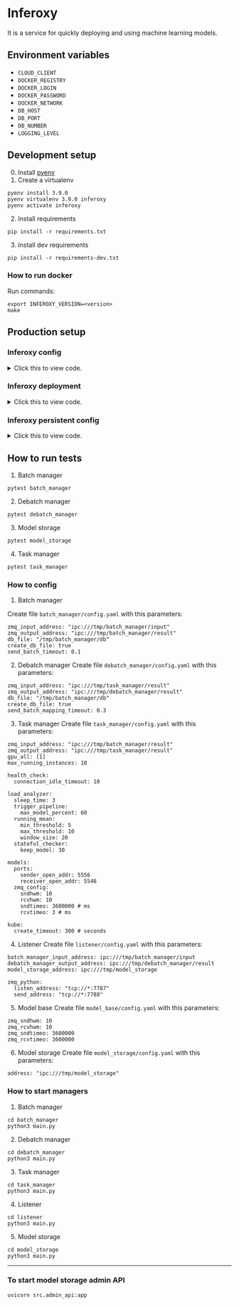 # Inferoxy

It is a service for quickly deploying and using machine learning models.


## Environment variables

* `CLOUD_CLIENT`
* `DOCKER_REGISTRY`
* `DOCKER_LOGIN`
* `DOCKER_PASSWORD`
* `DOCKER_NETWORK`
* `DB_HOST`
* `DB_PORT`
* `DB_NUMBER`
* `LOGGING_LEVEL`


## Development setup

0. Install [pyenv](https://github.com/pyenv/pyenv)
1. Create a virtualenv
```bash=
pyenv install 3.9.0
pyenv virtualenv 3.9.0 inferoxy
pyenv activate inferoxy
```
2. Install requirements
```bash=
pip install -r requirements.txt
```
3. Install dev requirements
```bash=
pip install -r requirements-dev.txt
```

### How to run docker

Run commands:
```
export INFEROXY_VERSION=<version>
make
```

## Production setup

### Inferoxy config
<p>
<details>
<summary>Click this to view code.</summary>

<pre><code>
apiVersion: v1
  kind: ConfigMap
metadata:
  name: inferoxy-config
  namespace: production
data:
  CLOUD_CLIENT: kube
  KUBERNETES_CLUSTER_ADDRESS: https://714547A05AE210C2F1ECF0EB65D809E2.gr7.eu-west-1.eks.amazonaws.com
  NAMESPACE: production
  DB_HOST: redis
  DB_PORT: "6379"
  DB_NUMBER: "6"
  LOGGING_LEVEL: WARNING
</code></pre>

</details>
</p>


### Inferoxy deployment
<p>
<details>
<summary>Click this to view code.</summary>

<pre><code>
apiVersion: apps/v1
kind: Deployment
metadata:
  name: inferoxy-deployment
  labels:
    app: inferoxy
spec:
  replicas: 1
  selector:
    matchLabels:
      app: inferoxy
  template:
    metadata:
      labels:
        app: inferoxy
    spec:
      nodeSelector:
        cpu-instance: "TRUE"
      containers:
      - env:
        - name: KUBERNETES_API_TOKEN
          valueFrom:
              secretKeyRef:
                name: service-account-token
                key: token
        envFrom:
          - configMapRef:
              name: inferoxy-config
        volumeMounts:
        - name: inferoxy-config-volume
          mountPath: /etc/inferoxy/
        image: registry.visionhub.ru/inferoxy:v0.0.6
        imagePullPolicy: Always
        name: inferoxy
        ports:
        - containerPort: 7788
        - containerPort: 7787
        - containerPort: 8000
        resources:
          limits:
            memory: 2Gi
      restartPolicy: Always
      imagePullSecrets:
      - name: visionhub-registry
      volumes:
      - name: inferoxy-config-volume
        configMap:
          name: inferoxy-persistent-config
</code></pre>

</details>
</p>

### Inferoxy persistent config
<p>
<details>
<summary>Click this to view code.</summary>

<pre><code>
apiVersion: v1
kind: ConfigMap
metadata:
  name: inferoxy-persistent-config
data:
  task_manager.yaml: |
    zmq_input_address: "ipc:///tmp/batch_manager/result"
    zmq_output_address: "ipc:///tmp/task_manager/result"
    gpu_all: [1]
    max_running_instances: 10

    health_check:
      connection_idle_timeout: 120

    load_analyzer:
      sleep_time: 3 
      trigger_pipeline:
        max_model_percent: 60
      running_mean:
        min_threshold: 5
        max_threshold: 10
        window_size: 20
      stateful_checker:
        keep_model: 30

    models:
      ports:
        sender_open_addr: 5556
        receiver_open_addr: 5546
      zmq_config:
        sndhwm: 10
        rcvhwm: 10
        sndtimeo: 3600000 # ms
        rcvtimeo: 3 # ms

    kube:
      create_timeout: 300 # seconds
  batch_manager.yaml: |
    zmq_input_address: "ipc:///tmp/batch_manager/input"
    zmq_output_address: "ipc:///tmp/batch_manager/result"
    db_file: "/tmp/batch_manager/db"
    create_db_file: True
    send_batch_timeout: 0.1
  debatch_manager.yaml: |
    zmq_input_address: "ipc:///tmp/task_manager/result"
    zmq_output_address: "ipc:///tmp/debatch_manager/result"
    db_file: "/tmp/batch_manager/db"
    create_db_file: true
    send_batch_mapping_timeout: 0.3
  listener.yaml: |
    batch_manager_input_address: ipc:///tmp/batch_manager/input
    debatch_manager_output_address: ipc:///tmp/debatch_manager/result
    model_storage_address: ipc:///tmp/model_storage

    zmq_python:
      listen_address: "tcp://*:7787"
      send_address: "tcp://*:7788"
  model_storage.yaml: |
    address: "ipc:///tmp/model_storage"
</code></pre>

</details>
</p>


## How to run tests
1. Batch manager
```bash=
pytest batch_manager
```

2. Debatch manager
```bash=
pytest debatch_manager
```

3. Model storage
```bash=
pytest model_storage
```

4. Task manager
```bash=
pytest task_manager
```

### How to config

1. Batch manager

Create file `batch_manager/config.yaml` with this parameters:
```yaml=
zmq_input_address: "ipc:///tmp/batch_manager/input"
zmq_output_address: "ipc:///tmp/batch_manager/result"
db_file: "/tmp/batch_manager/db"
create_db_file: true
send_batch_timeout: 0.1
```

2. Debatch manager
Create file `debatch_manager/config.yaml` with this parameters:

```yaml=
zmq_input_address: "ipc:///tmp/task_manager/result"
zmq_output_address: "ipc:///tmp/debatch_manager/result"
db_file: "/tmp/batch_manager/db"
create_db_file: true
send_batch_mapping_timeout: 0.3
```

3. Task manager
Create file `task_manager/config.yaml` with this parameters:

```yaml=
zmq_input_address: "ipc:///tmp/batch_manager/result"
zmq_output_address: "ipc:///tmp/task_manager/result"
gpu_all: [1]
max_running_instances: 10

health_check:
  connection_idle_timeout: 10

load_analyzer:
  sleep_time: 3 
  trigger_pipeline:
    max_model_percent: 60
  running_mean:
    min_threshold: 5
    max_threshold: 10
    window_size: 20
  stateful_checker:
    keep_model: 30

models:
  ports:
    sender_open_addr: 5556
    receiver_open_addr: 5546
  zmq_config:
    sndhwm: 10
    rcvhwm: 10
    sndtimeo: 3600000 # ms
    rcvtimeo: 3 # ms

kube:
  create_timeout: 300 # seconds
```

4. Listener
Create file `listener/config.yaml` with this parameters:

```yaml=
batch_manager_input_address: ipc:///tmp/batch_manager/input
debatch_manager_output_address: ipc:///tmp/debatch_manager/result
model_storage_address: ipc:///tmp/model_storage

zmq_python:
  listen_address: "tcp://*:7787"
  send_address: "tcp://*:7788"
```

5. Model base
Create file `model_base/config.yaml` with this parameters:

```yaml=
zmq_sndhwm: 10
zmq_rcvhwm: 10
zmq_sndtimeo: 3600000
zmq_rcvtimeo: 3600000
```

6. Model storage
Create file `model_storage/config.yaml` with this parameters:

```yaml=
address: "ipc:///tmp/model_storage"
```

### How to start managers

1. Batch manager
```bash=
cd batch_manager
python3 main.py
```

2. Debatch manager
```bash=
cd debatch_manager
python3 main.py
```

3. Task manager
```bash=
cd task_manager
python3 main.py
```

4. Listener
```bash=
cd listener
python3 main.py
```

5. Model storage
```bash=
cd model_storage
python3 main.py
```

--------------------------

### To start model storage admin API

```bash=
uvicorn src.admin_api:app
```
